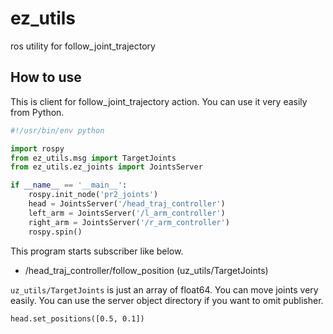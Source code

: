 # ez_utils

ros utility for follow_joint_trajectory

## How to use

This is client for follow_joint_trajectory action. You can use it very easily from Python.

```python
#!/usr/bin/env python

import rospy
from ez_utils.msg import TargetJoints
from ez_utils.ez_joints import JointsServer

if __name__ == '__main__':
    rospy.init_node('pr2_joints')
    head = JointsServer('/head_traj_controller')
    left_arm = JointsServer('/l_arm_controller')
    right_arm = JointsServer('/r_arm_controller')
    rospy.spin()
```

This program starts subscriber like below.

- /head_traj_controller/follow_position (uz_utils/TargetJoints)

`uz_utils/TargetJoints` is just an array of float64. You can move joints very easily.
You can use the server object directory if you want to omit publisher.

```
head.set_positions([0.5, 0.1])
```
